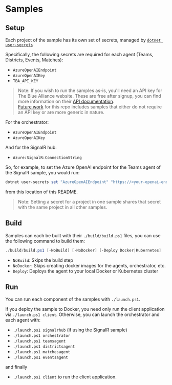# Samples

## Setup

Each project of the sample has its own set of secrets, managed by [`dotnet user-secrets`](https://learn.microsoft.com/en-us/aspnet/core/security/app-secrets?view=aspnetcore-8.0&tabs=linux#set-a-secret)

Specifically, the following secrets are required for each agent (Teams, Districts, Events, Matches):

- `AzureOpenAIEndpoint`
- `AzureOpenAIKey`
- `TBA_API_KEY`

> Note: If you wish to run the samples as-is, you'll need an API key for The Blue Alliance website. These are free after signup, you can find more information on their [API documentation](https://www.thebluealliance.com/apidocs). \
[Future work](https://github.com/bc3tech/yaap/issues/2) for this repo includes samples that either do not require an API key or are more generic in nature.

For the orchestrator:

- `AzureOpenAIEndpoint`
- `AzureOpenAIKey`

And for the SignalR hub:

- `Azure:SignalR:ConnectionString`

So, for example, to set the Azure OpenAI endpoint for the Teams agent of the SignalR sample, you would run:

```powershell
dotnet user-secrets set "AzureOpenAIEndpoint" "https://<your-openai-endpoint>.openai.azure.com/" --project ./dotnet/signalr/Agents/SignalR/Teams_SignalR
```

from this location of this README.

> Note: Setting a secret for a project in one sample shares that secret with the same project in all other samples.

## Build

Samples can each be built with their `./build/build.ps1` files, you can use the following command to build them:

```powershell
./build/build.ps1 [-NoBuild] [-NoDocker] [-Deploy Docker|Kubernetes]
```

- `NoBuild`: Skips the build step
- `NoDocker`: Skips creating docker images for the agents, orchestrator, etc.
- `Deploy`: Deploys the agent to your local Docker or Kubernetes cluster

## Run

You can run each component of the samples with `./launch.ps1`.

If you deploy the sample to Docker, you need only run the client application via `./launch.ps1 client`.
Otherwise, you can launch the orchestrator and each agent with:

- `./launch.ps1 signalrhub` (if using the SignalR sample)
- `./launch.ps1 orchestrator`
- `./launch.ps1 teamsagent`
- `./launch.ps1 districtsagent`
- `./launch.ps1 matchesagent`
- `./launch.ps1 eventsagent`

and finally

- `./launch.ps1 client` to run the client application.

